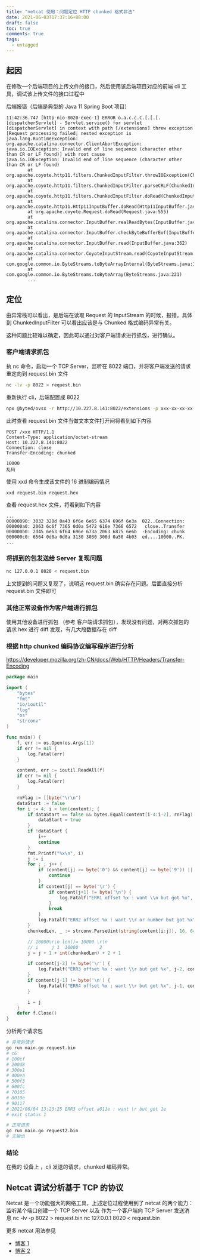 ```yaml
---
title: "netcat 使用：问题定位 HTTP chunked 格式非法"
date: 2021-06-03T17:37:16+08:00
draft: false
toc: true
comments: true
tags:
  - untagged
---
```


## 起因

在修改一个后端项目的上传文件的接口，然后使用该后端项目对应的前端 cli 工具，调试该上传文件的接口过程中 

后端报错（后端是典型的 Java 11  Spring Boot 项目）

```log
11:42:36.747 [http-nio-8020-exec-1] ERROR o.a.c.c.C.[.[.[.[dispatcherServlet] - Servlet.service() for servlet [dispatcherServlet] in context with path [/extensions] threw exception [Request processing failed; nested exception is java.lang.RuntimeException: org.apache.catalina.connector.ClientAbortException: java.io.IOException: Invalid end of line sequence (character other than CR or LF found)] with root cause
java.io.IOException: Invalid end of line sequence (character other than CR or LF found)
        at org.apache.coyote.http11.filters.ChunkedInputFilter.throwIOException(ChunkedInputFilter.java:606)
        at org.apache.coyote.http11.filters.ChunkedInputFilter.parseCRLF(ChunkedInputFilter.java:424)
        at org.apache.coyote.http11.filters.ChunkedInputFilter.doRead(ChunkedInputFilter.java:202)
        at org.apache.coyote.http11.Http11InputBuffer.doRead(Http11InputBuffer.java:248)
        at org.apache.coyote.Request.doRead(Request.java:555)
        at org.apache.catalina.connector.InputBuffer.realReadBytes(InputBuffer.java:336)
        at org.apache.catalina.connector.InputBuffer.checkByteBufferEof(InputBuffer.java:632)
        at org.apache.catalina.connector.InputBuffer.read(InputBuffer.java:362)
        at org.apache.catalina.connector.CoyoteInputStream.read(CoyoteInputStream.java:132)
        at com.google.common.io.ByteStreams.toByteArrayInternal(ByteStreams.java:181)
        at com.google.common.io.ByteStreams.toByteArray(ByteStreams.java:221)
        ...
```

## 定位

由异常栈可以看出，是后端在读取 Request 的 InputStream 的时候，报错。具体到 ChunkedInputFilter 可以看出应该是与 Chunked 格式编码异常有关。

这种问题比较难以确定，因此可以通过对客户端请求进行抓包，进行确认。

### 客户端请求抓包

执 nc 命令，启动一个 TCP Server，监听在 8022 端口，并将客户端发送的请求重定向到 request.bin 文件

```bash
nc -lv -p 8022 > request.bin
```

重新执行 cli，后端配置成 8022

```bash
npx @byted/ovsx -r http://10.227.8.141:8022/extensions -p xxx-xx-xx-xx-xxxx publish vscodevim.vim-1.20.3.vsix
```

此时查看 request.bin 文件当做文本文件打开间将看到如下内容

```http
POST /xxx HTTP/1.1
Content-Type: application/octet-stream
Host: 10.227.8.141:8022
Connection: close
Transfer-Encoding: chunked

10000
乱码
```

使用 xxd 命令生成该文件的 16 进制编码情况

```bash
xxd request.bin request.hex
```

查看  request.hex 文件，将看到如下内容

```
...
00000090: 3032 320d 0a43 6f6e 6e65 6374 696f 6e3a  022..Connection:
000000a0: 2063 6c6f 7365 0d0a 5472 616e 7366 6572   close..Transfer
000000b0: 2d45 6e63 6f64 696e 673a 2063 6875 6e6b  -Encoding: chunk
000000c0: 6564 0d0a 0d0a 3130 3030 300d 0a50 4b03  ed....10000..PK.
...
```

### 将抓到的包发送给 Server 复现问题

```bash
nc 127.0.0.1 8020 < request.bin
``` 

上文提到的问题又复现了，说明这 request.bin 确实存在问题。后面直接分析 request.bin 文件即可

### 其他正常设备作为客户端进行抓包

使用其他设备进行抓包 （参考 客户端请求抓包），发现没有问题，对两次抓包的请求 hex 进行 diff 发现，有几大段数据存在 diff

### 根据 http chunked 编码协议编写程序进行分析

https://developer.mozilla.org/zh-CN/docs/Web/HTTP/Headers/Transfer-Encoding

```go
package main

import (
    "bytes"
    "fmt"
    "io/ioutil"
    "log"
    "os"
    "strconv"
)

func main() {
    f, err := os.Open(os.Args[1])
    if err != nil {
        log.Fatal(err)
    }

    content, err := ioutil.ReadAll(f)
    if err != nil {
        log.Fatal(err)
    }

    rnFlag := []byte("\r\n")
    dataStart := false
    for i := 4; i < len(content); {
        if dataStart == false && bytes.Equal(content[i-4:i-2], rnFlag) && bytes.Equal(content[i-2:i], rnFlag) {
            dataStart = true
        }
        if !dataStart {
            i++
            continue
        }
        fmt.Printf("%x\n", i)
        j := i
        for ; ; j++ {
            if (content[j] >= byte('0') && content[j] <= byte('9')) || (content[j] >= byte('A') && content[j] <= byte('F')) || content[j] >= byte('a') && content[j] <= byte('f') {
                continue
            }
            if content[j] == byte('\r') {
                if content[j+1] != byte('\n') {
                    log.Fatalf("ERR1 offset %x : want \\n but got %x", j+1, content[j+1])
                }
                break
            }
            log.Fatalf("ERR2 offset %x : want \\r or number but got %x", j+1, content[j+1])
        }
        chunkedLen, _ := strconv.ParseUint(string(content[i:j]), 16, 64)

        // 10000\r\n len()= 10000 \r\n
        // i     j 1  10000        2
        j = j + 1 + int(chunkedLen) + 2 + 1

        if content[j-2] != byte('\r') {
            log.Fatalf("ERR3 offset %x : want \\r but got %x", j-2, content[j-2])
        }
        if content[j-1] != byte('\n') {
            log.Fatalf("ERR4 offset %x : want \\r but got %x", j-1, content[j-1])
        }

        i = j
    }
    defer f.Close()
}
```

分析两个请求包

```bash
# 异常的请求
go run main.go request.bin
# c6
# 100cf
# 200d8
# 300e1
# 400ea
# 500f3
# 600fc
# 70105
# 8010e
# 90117
# 2021/06/04 13:23:25 ERR3 offset a011e : want \r but got 1e
# exit status 1

# 正常请求
go run main.go request2.bin
# 无输出
```

### 结论

在我的 设备上 ，cli 发送的请求，chunked 编码异常。

## Netcat 调试分析基于 TCP 的协议

Netcat 是一个功能强大的网络工具，上述定位过程使用到了 netcat 的两个能力：监听某个端口创建一个 TCP Server 以及 作为一个客户端向 TCP Server 发送消息
nc -lv -p 8022 > request.bin
nc 127.0.0.1 8020 < request.bin 

更多 netcat 用法参见
- [博客 1](https://mjd507.github.io/2018/01/15/Use-netcat-to-transfer-TCP-UDP-Data/)
- [博客 2](https://zhuanlan.zhihu.com/p/83959309)